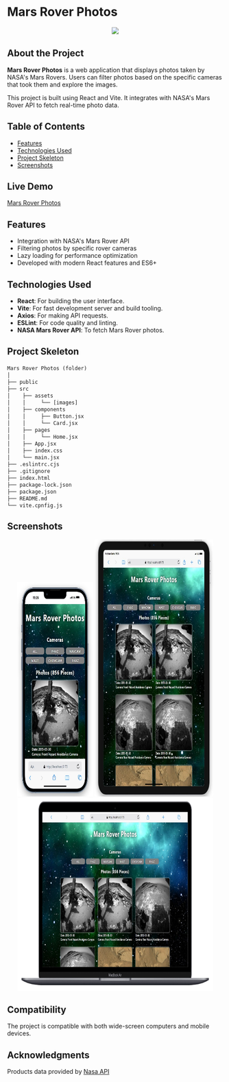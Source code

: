 # Mars Rover Photos

<div align="center">
  <img src="./src/assets/screenshots/mars.gif" />
</div>

## About the Project

**Mars Rover Photos** is a web application that displays photos taken by NASA's Mars Rovers. Users can filter photos based on the specific cameras that took them and explore the images.

This project is built using React and Vite. It integrates with NASA's Mars Rover API to fetch real-time photo data.


## Table of Contents

- [Features](#features)
- [Technologies Used](#technologies-used)
- [Project Skeleton](#project-skeleton)
- [Screenshots](#screenshots)

## Live Demo

[Mars Rover Photos](https://mars-rover-photos-rust.vercel.app/)

## Features

- Integration with NASA's Mars Rover API
- Filtering photos by specific rover cameras
- Lazy loading for performance optimization
- Developed with modern React features and ES6+

## Technologies Used

- **React**: For building the user interface.
- **Vite**: For fast development server and build tooling.
- **Axios**: For making API requests.
- **ESLint**: For code quality and linting.
- **NASA Mars Rover API**: To fetch Mars Rover photos.

## Project Skeleton

```
Mars Rover Photos (folder)
│        
├── public
├── src
│    ├── assets
│    │     └── [images]
│    ├── components      
│    │     ├── Button.jsx  
│    │     └── Card.jsx  
│    ├── pages
│    │     └── Home.jsx 
│    ├── App.jsx
│    ├── index.css
│    └── main.jsx
├── .eslintrc.cjs
├── .gitignore
├── index.html
├── package-lock.json
├── package.json
├── README.md
└── vite.cpnfig.js
```

## Screenshots

<div align="center">
  <img src="./src/assets/screenshots/Screenshot_1.jpg"  width="35%" height="500" />
  <img src="./src/assets/screenshots/Screenshot_2.jpg"  width="55%" height="600" />
  <img src="./src/assets/screenshots/Screenshot_3.jpg"  width="90.5%" height="450" />
</div>

## Compatibility

The project is compatible with both wide-screen computers and mobile devices.

## Acknowledgments

Products data provided by [Nasa API](https://api.nasa.gov/)